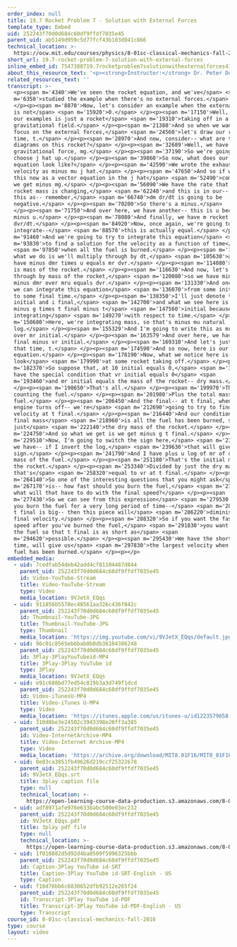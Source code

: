 ```yaml
---
order_index: null
title: 19.7 Rocket Problem 7 - Solution with External Forces
template_type: Embed
uid: 252243f70d0d684c60df9ffdf7035e45
parent_uid: ab5149d959c5d77fcf43b183d041c866
technical_location: >-
  https://ocw.mit.edu/courses/physics/8-01sc-classical-mechanics-fall-2016/week-6-continuous-mass-transfer/19.7-rocket-problem-7-solution-with-external-forces/19.7-rocket-problem-7-solution-with-external-forces
short_url: 19.7-rocket-problem-7-solution-with-external-forces
inline_embed_id: 7547388719.7rocketproblem7solutionwithexternalforces41088624
about_this_resource_text: '<p><strong>Instructor:</strong> Dr. Peter Dourmashkin</p>'
related_resources_text: ''
transcript: >-
  <p><span m='4340'>We've seen the rocket equation, and we've</span> <span
  m='6350'>studied the example when there's no external forces.</span>
  </p><p><span m='8870'>Now, let's consider an example when the external force
  is not</span> <span m='15920'>0.</span> </p><p><span m='17150'>Well, one of
  our examples is just a rocket</span> <span m='19310'>taking off in a
  gravitational field.</span> </p><p><span m='21380'>And so when we want to
  focus on the external forces,</span> <span m='24560'>let's draw our rocket at
  time, t.</span> </p><p><span m='28970'>And now, consider-- what are the force
  diagrams on this rocket?</span> </p><p><span m='32689'>Well, we have a
  gravitational force, mg.</span> </p><p><span m='37190'>So we're going to
  choose j hat up.</span> </p><p><span m='39860'>So now, what does our rocket
  equation look like?</span> </p><p><span m='42590'>We wrote the exhaust
  velocity as minus mu j hat.</span> </p><p><span m='47650'>And so if we write
  this now as a vector equation in the j hat</span> <span m='52490'>component,
  we get minus mg.</span> </p><p><span m='56090'>We have the rate that the
  rocket mass is changing,</span> <span m='62240'>and this is in our-- we have
  this as-- remember,</span> <span m='66740'>dm dr/dt is going to be
  negative.</span> </p><p><span m='70200'>So there's a minus.</span>
  </p><p><span m='71750'>And over here, we have another-- this is u because u is
  minus u.</span> </p><p><span m='78080'>And finally, we have m rocket
  dvr/dt.</span> </p><p><span m='84920'>Now, once again, we're going to try to
  integrate--</span> <span m='88570'>this is actually equal.</span> </p><p><span
  m='91460'>And we're going to try to integrate this equation</span> <span
  m='93830'>to find a solution for the velocity as a function of time</span>
  <span m='97850'>when all the fuel is burned.</span> </p><p><span m='100340'>So
  what we do is we'll multiply through by dt,</span> <span m='105630'>and we
  have minus dmr times u equals mr dvr.</span> </p><p><span m='114080'>And this
  is mass of the rocket.</span> </p><p><span m='116630'>And now, let's divide
  through by mass of the rocket,</span> <span m='120080'>so we have minus g
  minus dmr over mru equals dvr.</span> </p><p><span m='131330'>And once again,
  we can integrate this equation</span> <span m='136070'>from some initial time
  to some final time.</span> </p><p><span m='138350'>I'll just denote that by i
  initial and i final,</span> <span m='142700'>and what we see here is we have
  minus g times t final minus t</span> <span m='147560'>initial because we're
  integrating</span> <span m='149270'>with respect to time.</span> </p><p><span
  m='150680'>Here, we're integrating mass, so that's minus mu natural
  log.</span> </p><p><span m='155329'>And I'm going to write this as mr final
  over mr initial.</span> </p><p><span m='163579'>And over here, we have vr
  final minus vr initial.</span> </p><p><span m='169310'>And let's just remove
  that time, t.</span> </p><p><span m='174590'>And so now, here is our rocket
  equation.</span> </p><p><span m='178190'>Now, what we notice here is-- let's
  look</span> <span m='179990'>at some rocket taking off.</span> </p><p><span
  m='182370'>So suppose that, at 10 initial equals 0,</span> <span m='187700'>we
  have the special condition that vr initial equals 0</span> <span
  m='193460'>and mr initial equals the mass of the rocket-- dry mass.</span>
  </p><p><span m='198650'>That's all.</span> </p><p><span m='199970'>That's not
  counting the fuel.</span> </p><p><span m='201980'>Plus the total mass of the
  fuel.</span> </p><p><span m='206450'>And the final-- at t final, when the
  engine turns off-- we're</span> <span m='212690'>going to try to find this
  velocity at t final.</span> </p><p><span m='216440'>And our condition for the
  final mass</span> <span m='218960'>is all the fuel has been burned, so this is
  just</span> <span m='222140'>the dry mass of the rocket.</span> </p><p><span
  m='224750'>And so what we get is we get minus g t final.</span> </p><p><span
  m='229510'>Now, I'm going to switch the sign here,</span> <span m='233540'>so
  we have-- if I invert the log,</span> <span m='239630'>that will give a minus
  sign.</span> </p><p><span m='241790'>And I have plus u log of mr of d plus
  mass of the fuel.</span> </p><p><span m='251180'>That's the initial mass of
  the rocket.</span> </p><p><span m='253340'>Divided by just the dry mass, and
  that's</span> <span m='258320'>equal to vr at t final.</span> </p><p><span
  m='264140'>So one of the interesting questions that you might ask</span> <span
  m='267170'>is-- how fast should you burn the fuel,</span> <span m='274580'>and
  what will that have to do with the final speed?</span> </p><p><span
  m='277430'>So we can see from this expression</span> <span m='279530'>that, if
  you burn the fuel for a very long period of time--</span> <span m='283290'>so
  t final is big-- then this piece will</span> <span m='286220'>diminish the
  final velocity.</span> </p><p><span m='288320'>So if you want the fastest
  speed after you've burned the fuel,</span> <span m='291830'>you want to burn
  the fuel so that t final is as short as</span> <span
  m='294620'>possible.</span> </p><p><span m='295430'>We have the shortest burn
  time, will give us</span> <span m='297830'>the largest velocity when all the
  fuel has been burned.</span> </p><p></p>
embedded_media:
  - uid: 7cedfab54deb42add4cf81104487d844
    parent_uid: 252243f70d0d684c60df9ffdf7035e45
    id: Video-YouTube-Stream
    title: Video-YouTube-Stream
    type: Video
    media_location: 9VJetX_EQqs
  - uid: 911856b5578ec48561aa326c436f842c
    parent_uid: 252243f70d0d684c60df9ffdf7035e45
    id: Thumbnail-YouTube-JPG
    title: Thumbnail-YouTube-JPG
    type: Thumbnail
    media_location: 'https://img.youtube.com/vi/9VJetX_EQqs/default.jpg'
  - uid: 96c01c8565eb6bab0b0db36104386248
    parent_uid: 252243f70d0d684c60df9ffdf7035e45
    id: 3Play-3PlayYouTubeid-MP4
    title: 3Play-3Play YouTube id
    type: 3Play
    media_location: 9VJetX_EQqs
  - uid: e91c688bd77ed54c819b3a3d749f1dcd
    parent_uid: 252243f70d0d684c60df9ffdf7035e45
    id: Video-iTunesU-MP4
    title: Video-iTunes U-MP4
    type: Video
    media_location: 'https://itunes.apple.com/us/itunes-u/id1223579658'
  - uid: 310d8be3e24502c3943398e20ff3a385
    parent_uid: 252243f70d0d684c60df9ffdf7035e45
    id: Video-InternetArchive-MP4
    title: Video-Internet Archive-MP4
    type: Video
    media_location: 'https://archive.org/download/MIT8.01F16/MIT8_01F16_L19v07_360p.mp4'
  - uid: 0e83ca3851fb49626d219ccf25322678
    parent_uid: 252243f70d0d684c60df9ffdf7035e45
    id: 9VJetX_EQqs.srt
    title: 3play caption file
    type: null
    technical_location: >-
      https://open-learning-course-data-production.s3.amazonaws.com/8-01sc-classical-mechanics-fall-2016/0e83ca3851fb49626d219ccf25322678_9VJetX_EQqs.srt
  - uid: adf8971afe976e633babc500e03ec232
    parent_uid: 252243f70d0d684c60df9ffdf7035e45
    id: 9VJetX_EQqs.pdf
    title: 3play pdf file
    type: null
    technical_location: >-
      https://open-learning-course-data-production.s3.amazonaws.com/8-01sc-classical-mechanics-fall-2016/adf8971afe976e633babc500e03ec232_9VJetX_EQqs.pdf
  - uid: 1f010882d5d92d4ba0509f5996325bbb
    parent_uid: 252243f70d0d684c60df9ffdf7035e45
    id: Caption-3Play YouTube id-SRT
    title: Caption-3Play YouTube id-SRT-English - US
    type: Caption
  - uid: f18d76bb6c6830652dfb92512e265f24
    parent_uid: 252243f70d0d684c60df9ffdf7035e45
    id: Transcript-3Play YouTube id-PDF
    title: Transcript-3Play YouTube id-PDF-English - US
    type: Transcript
course_id: 8-01sc-classical-mechanics-fall-2016
type: course
layout: video
---
```

